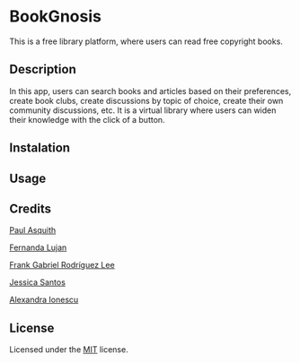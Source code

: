 # BookGnosis
This is a free library platform, where users can read free copyright books.

## Description
In this app, users can search books and articles based on their preferences, create book clubs, create discussions by topic of choice, create their own community discussions, etc. It is a virtual library where users can widen their knowledge with the click of a button.

## Instalation


## Usage


## Credits

[Paul Asquith]()

[Fernanda Lujan](https://github.com/MaFer74)

[Frank Gabriel Rodríguez Lee](https://github.com/frankrl86)

[Jessica Santos]()

[Alexandra Ionescu](https://github.com/ionescuea)

## License

Licensed under the [MIT](LICENSE) license.